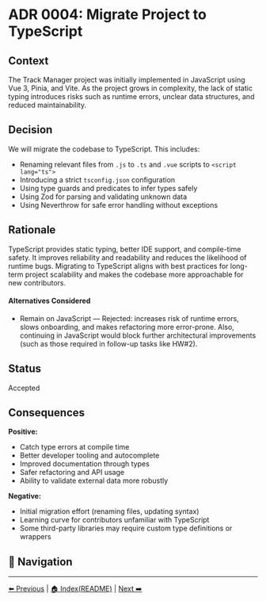 # ADR 0004: Migrate Project to TypeScript

## Context

The Track Manager project was initially implemented in JavaScript using Vue 3, Pinia, and Vite. As the project grows in complexity, the lack of static typing introduces risks such as runtime errors, unclear data structures, and reduced maintainability.

## Decision

We will migrate the codebase to TypeScript. This includes:

- Renaming relevant files from `.js` to `.ts` and `.vue` scripts to `<script lang="ts">`
- Introducing a strict `tsconfig.json` configuration
- Using type guards and predicates to infer types safely
- Using Zod for parsing and validating unknown data
- Using Neverthrow for safe error handling without exceptions

## Rationale

TypeScript provides static typing, better IDE support, and compile-time safety. It improves reliability and readability and reduces the likelihood of runtime bugs. Migrating to TypeScript aligns with best practices for long-term project scalability and makes the codebase more approachable for new contributors.

#### Alternatives Considered

- Remain on JavaScript — Rejected: increases risk of runtime errors, slows onboarding, and makes refactoring more error-prone. Also, continuing in JavaScript would block further architectural improvements (such as those required in follow-up tasks like HW#2).

## Status

Accepted

## Consequences

**Positive:**

- Catch type errors at compile time
- Better developer tooling and autocomplete
- Improved documentation through types
- Safer refactoring and API usage
- Ability to validate external data more robustly

**Negative:**

- Initial migration effort (renaming files, updating syntax)
- Learning curve for contributors unfamiliar with TypeScript
- Some third-party libraries may require custom type definitions or wrappers

## 🧭 Navigation

---

[⬅️ Previous](./ADR-0003-KeyboardNavigation.md) | [🏠 Index(README)](../README.md) | [ Next ➡️ ](./ADR-0005-IntegrateESLint.md)
